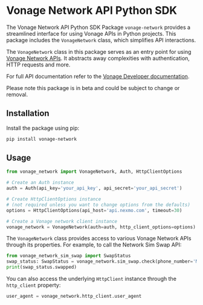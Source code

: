 # Vonage Network API Python SDK

The Vonage Network API Python SDK Package `vonage-network` provides a streamlined interface for using Vonage APIs in Python projects. This package includes the `VonageNetwork` class, which simplifies API interactions.

The `VonageNetwork` class in this package serves as an entry point for using [Vonage Network APIs](https://developer.vonage.com/en/getting-started-network/what-are-network-apis). It abstracts away complexities with authentication, HTTP requests and more.

For full API documentation refer to the [Vonage Developer documentation](https://developer.vonage.com).

Please note this package is in beta and could be subject to change or removal.

## Installation

Install the package using pip:

```bash
pip install vonage-network
```

## Usage

```python
from vonage_network import VonageNetwork, Auth, HttpClientOptions

# Create an Auth instance
auth = Auth(api_key='your_api_key', api_secret='your_api_secret')

# Create HttpClientOptions instance
# (not required unless you want to change options from the defaults)
options = HttpClientOptions(api_host='api.nexmo.com', timeout=30)

# Create a Vonage network client instance
vonage_network = VonageNetwork(auth=auth, http_client_options=options)
```

The `VonageNetwork` class provides access to various Vonage Network APIs through its properties. For example, to call the Network Sim Swap API:

```python
from vonage_network_sim_swap import SwapStatus
swap_status: SwapStatus = vonage_network.sim_swap.check(phone_number='MY_NUMBER')
print(swap_status.swapped)
```

You can also access the underlying `HttpClient` instance through the `http_client` property:

```python
user_agent = vonage_network.http_client.user_agent
```